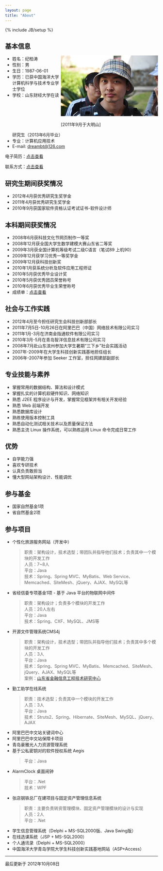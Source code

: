 ```yaml
---
layout: page
title: "About"
---
```

{% include JB/setup %}

## 基本信息

<div style="width:320px;float:right;text-aligh:center"><img src="/assets/images/headpic/dreambt-320x200.jpg"><p>[2011年9月于大明山]</p></div>

* 姓名：纪柏涛
* 性别：男
* 生日：1987-06-01
* 学历：已获中国海洋大学计算机科学与技术专业学士学位
* 学校：山东财经大学在读研究生（2013年6月毕业）
* 专业：计算机应用技术
* E-mail: <dreambt@126.com>

电子简历：[点击查看](/resume.pdf)

联系方式：[点击查看](http://cn.gravatar.com/dreambt)

## 研究生期间获奖情况

* 2012年4月获优秀研究生奖学金
* 2011年4月获优秀研究生奖学金
* 2010年9月获国家软件资格认证考试证书-软件设计师

## 本科期间获奖情况

* 2008年6月获科技文化节网页制作一等奖
* 2008年12月获全国大学生数学建模大赛山东省二等奖
* 2009年3月获全国计算机等级考试二级C语言（笔试89 上机90）
* 2009年12月获学习优秀一等奖学金
* 2009年12月获科技创新奖
* 2010年1月获系统分析及软件应用工程师证
* 2010年5月获优秀毕业设计奖
* 2010年5月获优秀团员荣誉称号
* 2010年6月获优秀毕业生荣誉称号
* 成绩单：[点击查看](/assets/benke.jpg)

## 社会与工作实践

* 2012年4月至今担任研究生会科技创新部部长
* 2011年7月5日-10月26日在阿里巴巴（中国）网络技术有限公司实习
* 2011年1月-3月在济南金指通软件有限公司实习
* 2010年3月-5月在青岛智洋信息技术有限公司实习
* 2008年7月赴山东滨州参加大学生暑期“三下乡”社会实践活动
* 2007年-2009年在大学生科技创新实践基地担任组长
* 2006年-2007年参加 Seeker 工作室，担任网建部副部长

## 专业技能与素养

* 掌握常用的数据结构、算法和设计模式
* 掌握扎实的计算机软硬件知识、网络知识
* 熟悉 J2EE 程序设计与开发，掌握常见框架并有相关开发经验
* 熟悉 Web 前端开发
* 熟悉数据库设计
* 熟练使用版本控制工具
* 熟悉自动化测试相关技术以及质量保证方法
* 熟悉主流 Linux 操作系统，可以熟练运用 Linux 命令完成日常工作

## 优势
* 自学能力强
* 喜欢专研技术
* 认真负责敢担当
* 懂大型网站架构设计、性能调优

## 参与基金

* 国家自然基金1项
* 省自然基金2项

## 参与项目

* 个性化旅游服务网站（开发中）
	> 职责：架构设计，技术选型；带团队并指导他们技术；负责其中一个模块的开发工作<br>
	> 人员：7~8人<br>
	> 平台：Java<br>
	> 技术：Spring、Spring MVC、MyBatis、Web Service、Memcached、SiteMesh、jQuery、AJAX、MySQL等
* 省经信委专项基金1项 - 基于 Java 平台的物联网中间件
	> 职责：架构设计；负责多个模块的开发工作<br>
	> 人员：20人左右<br>
	> 平台：Java<br>
	> 技术：Spring、CXF、MySQL、JMS等
* 开源文件管理系统CMS4j
	> 职责：架构设计，技术选型；带团队并指导他们技术；负责其中多个模块的开发工作<br>
	> 人员：3人<br>
	> 平台：Java<br>
	> 技术：Spring、Spring MVC、MyBatis、Memcached、SiteMesh、jQuery、AJAX、MySQL等<br>
	> 案例：[山东省金融信息工程技术研究中心](http://www.sdfie.org "山东省金融信息工程技术研究中心")
* 勤工助学在线系统
	> 职责：技术选型；负责其中一个模块的开发工作<br>
	> 人员：3人<br>
	> 平台：Java<br>
	> 技术：Struts2、Spring、Hibernate、SiteMesh、MySQL、jQuery、AJAX
* 阿里巴巴中文站关键词中心
* 阿里巴巴中文站保障卡项目
* 青岛豪雅光人力资源管理系统
* 基于公私密钥对的软件授权系统 Aegis
	> 平台：Java
* AlarmClock 桌面闹钟
	> 平台：.Net<br>
	> 技术：WPF
* 张店钢铁总厂在建项目与固定资产管理信息系统
	> 职责：主要负责转资管理模块、固定资产管理模块的设计与实现<br>
	> 人员：2人<br>
	> 平台：.Net
* 学生信息管理系统（Delphi + MS-SQL2000版、Java Swing版）
* 在线选课系统（JSP + MS-SQL2000）
* 个人通讯录（Delphi + MS-SQL2000）
* 中国海洋大学青岛学院大学生科技创新实践基地网站（ASP+Access）

---
最后更新于 2012年10月08日